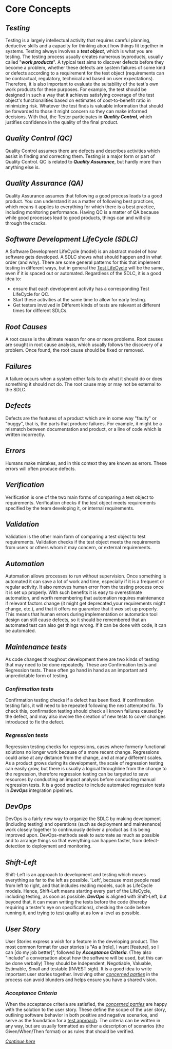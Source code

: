 # **Core Concepts**

## *Testing*

Testing is a largely intellectual activity that requires careful planning, deductive skills and a capacity for thinking about how things fit together in systems. Testing always involves a ***test object***, which is what you are testing. The testing process usually creates numerous byproducts, usually called "***work products***". A typical test aims to discover defects before they become a problem, whether these defects are system failures of some kind or defects according to a requirement for the test object (requirements can be contractual, regulatory, technical and based on user expectations). Therefore, it is also important to evaluate the suitability of the test's own work products for these purposes. For example, the test should be designed in such a way that it achieves satisfying coverage of the test object's functionalities based on estimates of cost-to-benefit ratio in minimizing risk.
Whatever the test finds is valuable information that should be forwarded to those it might concern so they can make informed decisions. With that, the Tester participates in ***Quality Control***, which justifies confidence in the quality of the final product.

## *Quality Control (QC)*

Quality Control assumes there are defects and describes activities which assist in finding and correcting them. Testing is a major form or part of Quality Control. QC is related to ***Quality Assurance***, but hardly more than anything else is.

## *Quality Assurance (QA)*

Quality Assurance assumes that following a good process leads to a good product. You can understand it as a matter of following best practices, which means it applies to everything for which there is a best practice, including monitoring performance. Having QC is a matter of QA because while good processes lead to good products, things can and will slip through the cracks.

## *Software Development LifeCycle (SDLC)*

A Software Development LifeCycle (model) is an abstract model of how software gets developed. A SDLC shows what should happen and in what order (and why). There are some general patterns for this that implement testing in different ways, but in general the [Test LifeCycle](/0/4.Test_LifeCycle.md) will be the same, even if it is spaced out or automated. Regardless of the SDLC, it is a good idea to:
- ensure that each development activity has a corresponding Test LifeCycle for QC.
- Start these activities at the same time to allow for early testing.
- Get testers involved in 
Different kinds of tests are relevant at different times for different SDLCs.

## *Root Causes*

A root cause is the ultimate reason for one or more problems. Root causes are sought in root cause analysis, which usually follows the discovery of a problem. Once found, the root cause should be fixed or removed.

## *Failures*

A failure occurs when a system either fails to do what it should do or does something it should not do. The root cause may or may not be external to the SDLC.

## *Defects*

Defects are the features of a product which are in some way "faulty" or "buggy", that is, the parts that produce failures. For example, it might be a mismatch between documentation and product, or a line of code which is written incorrectly.


## *Errors*

Humans make mistakes, and in this context they are known as errors. These errors will often produce defects.

## *Verification*

Verification is one of the two main forms of comparing a test object to requirements. Verification checks if the test object meets requirements specified by the team developing it, or internal requirements.

## *Validation*

Validation is the other main form of comparing a test object to test requirements. Validation checks if the test object meets the requirements from users or others whom it may concern, or external requirements.

## *Automation*

Automation allows processes to run without supervision. Once something is automated it can save a lot of work and time, especially if it is a frequent or regular activity. It also removes human error from the testing process once it is set up properly. With such benefits it is easy to overestimate automation, and worth remembering that automation requires maintenance if relevant factors change (it might get deprecated,your requirements might change, etc.), and that it offers no guarantee that it *was* set up properly. This means that human errors during implementation or automation tool design can still cause defects, so it should be remembered that an automated test can also get things wrong. If it can be done with code, it can be automated.

## *Maintenance tests*

As code changes throughout development there are two kinds of testing that may need to be done repeatedly. These are Confirmation tests and Regression tests. These often go hand in hand as an important and unpredictable form of testing.

### *Confirmation tests*

Confirmation testing checks if a defect has been fixed. If confirmation testing fails, it will need to be repeated following the next attempted fix. To check this, confirmation testing should check all known failures caused by the defect, and may also involve the creation of new tests to cover changes introduced to fix the defect.

### *Regression tests*

Regression testing checks for regressions, cases where formerly functional solutions no longer work because of a more recent change. Regressions could arise at any distance from the change, and at many different scales. As a product grows during its development, the scale of regression testing can easily grow, but there is usually a logical throughline from the change to the regression, therefore regression testing can be targeted to save resources by conducting an impact analysis before conducting manual regression tests. It is a good practice to include automated regression tests in ***DevOps*** integration pipelines.

## *DevOps*

DevOps is a fairly new way to organize the SDLC by making development (including testing) and operations (such as deployment and maintenance) work closely together to continuously deliver a product as it is being improved upon. DevOps-methods seek to automate as much as possible and to arrange things so that everything can happen faster, from defect-detection to deployment and monitoring.

## *Shift-Left*

Shift-Left is an approach to development and testing which moves everything as far to the left as possible. 'Left', because most people read from left to right, and that includes reading models, such as LifeCycle models. Hence, Shift-Left means starting every part of the LifeCycle, including testing, as soon as possible. ***DevOps*** is aligned with Shift-Left, but beyond that, it can mean writing the tests before the code (thereby requiring a tester's eye on specifications), checking the code before running it, and trying to test quality at as low a level as possible.

## *User Story*

User Stories express a wish for a feature in the developing product. The most common format for user stories is "As a [role], I want [feature], so I can [do my job better]", followed by ***Acceptance Criteria***. (They also "include" a conversation about how the software will be used, but this can be done verbally) They should be Independent, Negotiable, Valuable, Estimable, Small and testable (INVEST *sigh*). It is a good idea to write important user stories together. Involving other *[concerned parties](/1/1/4.Concerned_Parties.md)* in the process can avoid blunders and helps ensure you have a shared vision.

### *Acceptance Criteria*

When the acceptance criteria are satisfied, the *[concerned parties](/1/1/4.Concerned_Parties.md)* are happy with the solution to the user story. These define the scope of the user story, outlining software behavior in both positive and negative scenarios, and serve as the foundation for a [test approach](/1/1/6.Test_Approach.md). The criteria can be written in any way, but are usually formatted as either a description of scenarios (the Given/When/Then format) or as rules that should be verified.

*[Continue here](/0/2.Principles_of_Testing.md)*